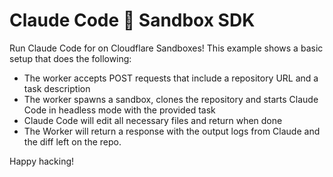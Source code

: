 # Claude Code 🧡 Sandbox SDK
Run Claude Code for on Cloudflare Sandboxes! This example shows a basic setup that does the following:
- The worker accepts POST requests that include a repository URL and a task description
- The worker spawns a sandbox, clones the repository and starts Claude Code in headless mode with the provided task 
- Claude Code will edit all necessary files and return when done
- The Worker will return a response with the output logs from Claude and the diff left on the repo.

Happy hacking!

